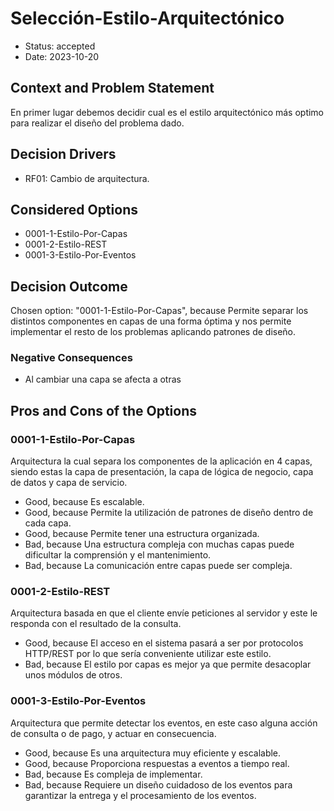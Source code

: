 # Selección-Estilo-Arquitectónico

* Status: accepted
* Date: 2023-10-20

## Context and Problem Statement

En primer lugar debemos decidir cual es el estilo arquitectónico más optimo para realizar el diseño del problema dado.

## Decision Drivers

* RF01: Cambio de arquitectura.

## Considered Options

* 0001-1-Estilo-Por-Capas
* 0001-2-Estilo-REST
* 0001-3-Estilo-Por-Eventos

## Decision Outcome

Chosen option: "0001-1-Estilo-Por-Capas", because Permite separar los distintos componentes en capas de una forma óptima y nos permite implementar el resto de los problemas aplicando patrones de diseño.

### Negative Consequences

* Al cambiar una capa se afecta a otras

## Pros and Cons of the Options

### 0001-1-Estilo-Por-Capas

Arquitectura la cual separa los componentes de la aplicación en 4 capas, siendo estas la capa de presentación, la capa de lógica de negocio, capa de datos y capa de servicio.

* Good, because Es escalable.
* Good, because Permite la utilización de patrones de diseño dentro de cada capa.
* Good, because Permite tener una estructura organizada.
* Bad, because Una estructura compleja con muchas capas puede dificultar la comprensión y el mantenimiento.
* Bad, because La comunicación entre capas puede ser compleja.

### 0001-2-Estilo-REST

Arquitectura basada en que el cliente envíe peticiones al servidor y este le responda con el resultado de la consulta.

* Good, because El acceso en el sistema pasará a ser por protocolos HTTP/REST por lo que sería conveniente utilizar este estilo.
* Bad, because El estilo por capas es mejor ya que permite desacoplar unos módulos de otros.

### 0001-3-Estilo-Por-Eventos

Arquitectura que permite detectar los eventos, en este caso alguna acción de consulta o de pago, y actuar en consecuencia.

* Good, because Es una arquitectura muy eficiente y escalable.
* Good, because Proporciona respuestas a eventos a tiempo real.
* Bad, because Es compleja de implementar.
* Bad, because Requiere un diseño cuidadoso de los eventos para garantizar la entrega y el procesamiento de los eventos.
